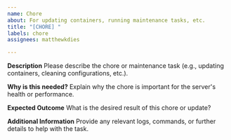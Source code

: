 ```yaml
---
name: Chore
about: For updating containers, running maintenance tasks, etc.
title: "[CHORE] "
labels: chore
assignees: matthewkdies

---
```


**Description**
Please describe the chore or maintenance task (e.g., updating containers, cleaning configurations, etc.).

**Why is this needed?**
Explain why the chore is important for the server's health or performance.

**Expected Outcome**
What is the desired result of this chore or update?

**Additional Information**
Provide any relevant logs, commands, or further details to help with the task.
